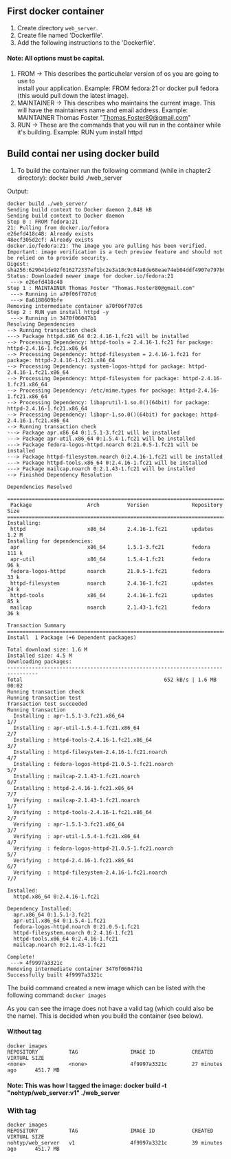 ## First docker container

1. Create directory `web_server`.
2. Create file named 'Dockerfile'.
3. Add the following instructions to the 'Dockerfile'.

#### Note: All options must be capital.
   
   1. FROM -> This describes the particuhelar version of os you are going to use to       
      install your application. Example: FROM fedora:21 or docker pull fedora (this would pull down the latest image).
   2. MAINTAINER -> This describes who maintains the current image.  This will have the maintainers name and email address.
      Example: MAINTAINER  Thomas Foster "Thomas.Foster80@gmail.com"
   3. RUN -> These are the commands that you will run in the container while it's building.
      Example: RUN yum install httpd

## Build contai ner using docker build

1. To build the container run the following command (while in chapter2 directory): docker build ./web_server

Output:
```
docker build ./web_server/
Sending build context to Docker daemon 2.048 kB
Sending build context to Docker daemon 
Step 0 : FROM fedora:21
21: Pulling from docker.io/fedora
e26efd418c48: Already exists 
48ecf305d2cf: Already exists 
docker.io/fedora:21: The image you are pulling has been verified. Important: image verification is a tech preview feature and should not be relied on to provide security.
Digest: sha256:629041de92f616272337ef1bc2e3a18c9c04a8de68eae74eb04ddf4907e797b6
Status: Downloaded newer image for docker.io/fedora:21
 ---> e26efd418c48
Step 1 : MAINTAINER Thomas Foster "Thomas.Foster80@gmail.com"
 ---> Running in a70f06f707c6
 ---> 8a6188609bfe
Removing intermediate container a70f06f707c6
Step 2 : RUN yum install httpd -y
 ---> Running in 3470f06047b1
Resolving Dependencies
--> Running transaction check
---> Package httpd.x86_64 0:2.4.16-1.fc21 will be installed
--> Processing Dependency: httpd-tools = 2.4.16-1.fc21 for package: httpd-2.4.16-1.fc21.x86_64
--> Processing Dependency: httpd-filesystem = 2.4.16-1.fc21 for package: httpd-2.4.16-1.fc21.x86_64
--> Processing Dependency: system-logos-httpd for package: httpd-2.4.16-1.fc21.x86_64
--> Processing Dependency: httpd-filesystem for package: httpd-2.4.16-1.fc21.x86_64
--> Processing Dependency: /etc/mime.types for package: httpd-2.4.16-1.fc21.x86_64
--> Processing Dependency: libaprutil-1.so.0()(64bit) for package: httpd-2.4.16-1.fc21.x86_64
--> Processing Dependency: libapr-1.so.0()(64bit) for package: httpd-2.4.16-1.fc21.x86_64
--> Running transaction check
---> Package apr.x86_64 0:1.5.1-3.fc21 will be installed
---> Package apr-util.x86_64 0:1.5.4-1.fc21 will be installed
---> Package fedora-logos-httpd.noarch 0:21.0.5-1.fc21 will be installed
---> Package httpd-filesystem.noarch 0:2.4.16-1.fc21 will be installed
---> Package httpd-tools.x86_64 0:2.4.16-1.fc21 will be installed
---> Package mailcap.noarch 0:2.1.43-1.fc21 will be installed
--> Finished Dependency Resolution

Dependencies Resolved

================================================================================
 Package                  Arch         Version              Repository     Size
================================================================================
Installing:
 httpd                    x86_64       2.4.16-1.fc21        updates       1.2 M
Installing for dependencies:
 apr                      x86_64       1.5.1-3.fc21         fedora        111 k
 apr-util                 x86_64       1.5.4-1.fc21         fedora         96 k
 fedora-logos-httpd       noarch       21.0.5-1.fc21        fedora         33 k
 httpd-filesystem         noarch       2.4.16-1.fc21        updates        24 k
 httpd-tools              x86_64       2.4.16-1.fc21        updates        85 k
 mailcap                  noarch       2.1.43-1.fc21        fedora         36 k

Transaction Summary
================================================================================
Install  1 Package (+6 Dependent packages)

Total download size: 1.6 M
Installed size: 4.5 M
Downloading packages:
--------------------------------------------------------------------------------
Total                                              652 kB/s | 1.6 MB  00:02     
Running transaction check
Running transaction test
Transaction test succeeded
Running transaction
  Installing : apr-1.5.1-3.fc21.x86_64                                      1/7 
  Installing : apr-util-1.5.4-1.fc21.x86_64                                 2/7 
  Installing : httpd-tools-2.4.16-1.fc21.x86_64                             3/7 
  Installing : httpd-filesystem-2.4.16-1.fc21.noarch                        4/7 
  Installing : fedora-logos-httpd-21.0.5-1.fc21.noarch                      5/7 
  Installing : mailcap-2.1.43-1.fc21.noarch                                 6/7 
  Installing : httpd-2.4.16-1.fc21.x86_64                                   7/7 
  Verifying  : mailcap-2.1.43-1.fc21.noarch                                 1/7 
  Verifying  : httpd-tools-2.4.16-1.fc21.x86_64                             2/7 
  Verifying  : apr-1.5.1-3.fc21.x86_64                                      3/7 
  Verifying  : apr-util-1.5.4-1.fc21.x86_64                                 4/7 
  Verifying  : fedora-logos-httpd-21.0.5-1.fc21.noarch                      5/7 
  Verifying  : httpd-2.4.16-1.fc21.x86_64                                   6/7 
  Verifying  : httpd-filesystem-2.4.16-1.fc21.noarch                        7/7 

Installed:
  httpd.x86_64 0:2.4.16-1.fc21                                                  

Dependency Installed:
  apr.x86_64 0:1.5.1-3.fc21                                                     
  apr-util.x86_64 0:1.5.4-1.fc21                                                
  fedora-logos-httpd.noarch 0:21.0.5-1.fc21                                     
  httpd-filesystem.noarch 0:2.4.16-1.fc21                                       
  httpd-tools.x86_64 0:2.4.16-1.fc21                                            
  mailcap.noarch 0:2.1.43-1.fc21                                                

Complete!
 ---> 4f9997a3321c
Removing intermediate container 3470f06047b1
Successfully built 4f9997a3321c
```

The build command created a new	image which can be listed with the following command:
`docker images`

As you can see the image does not have a valid tag (which could also be the name). This is decided
when you build the container (see below).

#### Without tag
```
docker images
REPOSITORY          TAG                 IMAGE ID            CREATED             VIRTUAL SIZE
<none>              <none>              4f9997a3321c        27 minutes ago      451.7 MB
```

#### Note: This was how I tagged the image: docker build -t "nohtyp/web_server:v1" ./web_server

### With tag
```
docker images
REPOSITORY          TAG                 IMAGE ID            CREATED             VIRTUAL SIZE
nohtyp/web_server   v1                  4f9997a3321c        39 minutes ago      451.7 MB
```
